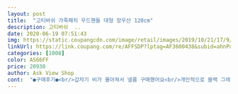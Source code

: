 ```yaml
---
layout: post 
title:  "고티바쉬 가죽패치 우드핸들 대형 장우산 120cm" 
description: 고티바쉬  ..
date: 2020-06-19 07:51:43 
img: https://static.coupangcdn.com/image/retail/images/2019/10/21/17/9/c4392bd9-e050-4622-bcc7-3e4d1bd3ecaa.jpg 
linkUrl: https://link.coupang.com/re/AFFSDP?lptag=AF3600438&subid=ahnPublicAsk&pageKey=322061143&itemId=1031199069&vendorItemId=5479801399&traceid=V0-113-4f29f28fca294ea8 
categories: [1008] 
color: A566FF 
price: 20930 
author: Ask View Shop 
cont:  "●구매후기●<br/>갑자기 비가 몰아쳐서 낼름 구매했어요<br/>개인적으로 블랙 그레이 색상 우산만 있어서<br/>기분전환할겸 카키색 사봤는데 딱 기대하던 색상이네요 ㅎㅎ<br/>많이 무거울까봐 걱정했는데 우려했던 것 보다는 무겁진 않았어요<br/>비 많이와서 주문했는데.<br/>.<br/> 이젠 비가 안오네요 ㅎㅎ<br/>살이 많아서 튼튼할 것 같아요.<br/><br/>새제품이라 펼침 스위치에도 비닐이 있네요<br/>색상 이쁘고 튼튼해요.<br/><br/>얼른 비가와서 써보고 싶네요.<br/>.<br/>ㅎㅎ<br/>우산 머리 끝쪽에 약간 벌어진 부분 제외하고는 전반적으로 만족합니다.<br/><br/>일단 지름이 큰게 좋습니다.<br/> 손잡이 부분과 가죽포인트도 한 컬리티를 느끼게하네요.<br/> 색상 또한 평범하지 않은것이 고급져 보이는게 만족합니다.<br/> 재질도 굿 살대도 쫌쫌하니 튼튼합이다(사진참조)<br/>제대로 된 우산 하나 살까말까 하다가<br/>제품은 아주 만족합니다.<br/><br/>하나 더 사서 차 트렁크에 넣어둬야겠네요.<br/><br/>" 
---
```

